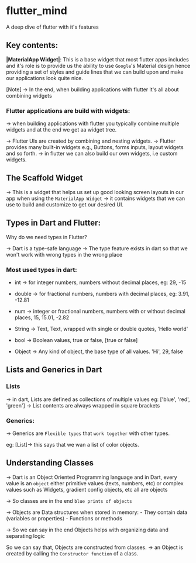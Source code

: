 # flutter_mind

A deep dive of flutter with it's features

## Key contents: 

**|MaterialApp Widget|**: This is a base widget that most flutter apps includes and it's role is to provide us the ability to use `Google`'s Material design hence providing a set of styles and guide lines that we can build upon and make our applications look quite nice.

[Note] -> In the end, when building applications with flutter it's all about combining widgets

### Flutter applications are build with widgets: 
-> when building applications with flutter you typically combine multiple widgets and at the end we get aa widget tree.

-> Flutter UIs are created by combining and nesting widgets.
-> Flutter provides many built-in widgets e.g., Buttons, forms inputs, layout widgets and so forth.
-> in flutter we can also build our own widgets, i.e custom widgets.

## The Scaffold Widget

->  This is a widget that helps us set up good looking screen layouts in our app when using the `MaterialApp Widget`
-> it contains widgets that we can use to build and customize to get our desired UI.

## Types in Dart and Flutter: 

Why do we need types in Flutter?

-> Dart is a type-safe language
-> The type feature exists in dart so that we won't work with wrong types in the wrong  place

### Most used  types in dart: 

- int -> for integer numbers, numbers without decimal places, eg: 29, -15

- double -> for fractional numbers, numbers with decimal places, eg: 3.91, -12.81

- num -> integer or fractional numbers,  numbers with or without decimal places, 15, 15.01, -2.82

- String -> Text, Text, wrapped with single or double quotes, 'Hello world'

- bool   -> Boolean values, true or  false, [true or false]

- Object -> Any kind of object, the base type of all values. 'Hi', 29, false

## Lists and Generics in Dart

### Lists

-> in dart, Lists are defined as collections of multiple values
 eg: ['blue', 'red', 'green'] -> List contents are always wrapped in square brackets

### Generics: 

-> Generics are `Flexible types` that `work together` with other types.

eg: [List<Color>]-> this says that we wan a list of color objects.


## Understanding Classes

-> Dart is an Object Oriented Programming language and in Dart, every value is an `object` either primitive values (texts, numbers, etc) or complex  values such as Widgets, gradient config  objects, etc all are objects

-> So classes are in the end `blue prints of objects`

-> Objects are Data structures when stored in memory: 
    - They contain data (variables or properties)
    - Functions or methods

-> So we can say in the  end  Objects helps with organizing data and separating logic

So we can say that, Objects  are constructed from classes.
-> an Object  is created by calling the  `Constructor function` of a class.